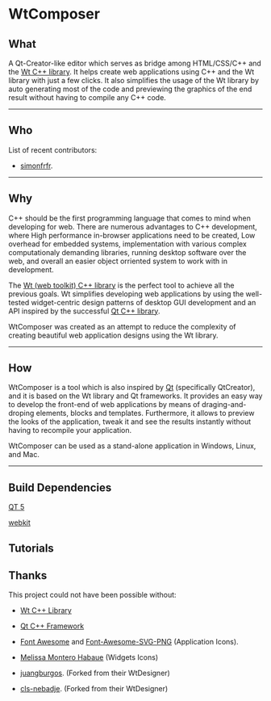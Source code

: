 # WtComposer

## What

A Qt-Creator-like editor which serves as bridge among HTML/CSS/C++ and the [Wt C++ library](http://www.webtoolkit.eu/wt). It helps create web applications using C++ and the Wt library with just a few clicks. It also simplifies the usage of the Wt library by auto generating most of the code and previewing the graphics of the end result without having to compile any C++ code.

***

## Who

List of recent contributors:

* [simonfrfr](https://github.com/simonfrfr).

***

## Why

C++ should be the first programming language that comes to mind when developing for web. There are numerous advantages to C++ development, where High performance in-browser applications need to be created, Low overhead for embedded systems, implementation with various complex computationaly demanding libraries, running desktop software over the web, and overall an easier object orriented system to work with in development.

The [Wt (web toolkit) C++ library](http://www.webtoolkit.eu/wt) is the perfect tool to achieve all the previous goals. Wt simplifies developing web applications by using the well-tested widget-centric design patterns of desktop GUI development and an API inspired by the successful [Qt C++ library](http://www.qt.io). 

WtComposer was created as an attempt to reduce the complexity of creating beautiful web application designs using the Wt library.

***

## How

WtComposer is a tool which is also inspired by [Qt](http://www.qt.io) (specifically QtCreator), and it is based on the Wt library and Qt frameworks. It provides an easy way to develop the front-end of web applications by means of draging-and-droping elements, blocks and templates. Furthermore, it allows to preview the looks of the application, tweak it and see the results instantly without having to recompile your application.


WtComposer can be used as a stand-alone application in Windows, Linux, and Mac.

***
## Build Dependencies

[QT 5](http://code.qt.io/cgit/qt/qt5.git/)

[webkit](https://github.com/annulen/webkit/tree/qtwebkit-5.212)


## Tutorials



## Thanks

This project could not have been possible without:

* [Wt C++ Library](http://www.webtoolkit.eu/wt)
* [Qt C++ Framework](http://www.qt.io/)
* [Font Awesome](https://fortawesome.github.io/Font-Awesome/) and [Font-Awesome-SVG-PNG](https://github.com/encharm/Font-Awesome-SVG-PNG) (Application Icons).
* [Melissa Montero Habaue](http://mmhabaue.wix.com/portfolio) (Widgets Icons)

* [juangburgos](https://github.com/juangburgos). (Forked from their WtDesigner)

* [cls-nebadje](https://github.com/cls-nebadje). (Forked from their WtDesigner)
